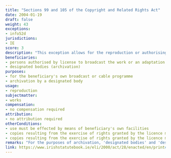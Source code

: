 ```yaml
---
title: "Sections 99 and 105 of the Copyright and Related Rights Act"
date: 2004-01-19 
draft: false
weight: 43
exceptions:
- info52d
jurisdictions:
- IE
score: 3
description: "This exception allows for the reproduction or authorising the reproduction of a work, where, by virtue of a licence or assignment of copyright, the beneficiary is authorised to broadcast this work or an adaptation of a work or include it in a cable programme service. Use must be done by means of beneficiary's own facilities for the purposes of their own broadcast or cable programme. Any copy resulting from the exercise of rights granted by the licence must not be used for any purpose other than the broadcast or cable programme and must be destroyed within 3 months of first being used for broadcasting or included in a cable programme service. Also, a fixation of a broadcast or a cable programme of a designated class or a copy of such a fixation may be made for the purpose of including it in an archive maintained by a designated body without infringing the copyright in the broadcast or cable programme or in any work included therein." 
beneficiaries:
- persons authorised by license to broadcast the work or an adaptation of the work or include it in a cable programme service
- designated bodies (archivation)
purposes: 
- for the beneficiary's own broadcast or cable programme
- archivation by a designated body
usage:
- reproduction
subjectmatter:
- works
compensation:
- no compensation required
attribution: 
- no attribution required
otherConditions: 
- use must be effected by means of beneficiary's own facilities
- copies resulting from the exercise of rights granted by the licence must not be used for any purpose other than the broadcast or cable programme 
- copies resulting from the exercise of rights granted by the licence must be destroyed within 3 months of first being used for broadcasting or included in a cable programme service
remarks: "For the purposes of archivation, 'designated bodies' and 'designated class' are defined by the Minister or Enterprise, Trade and Employment.<br /><br />In Ireland there is no overall distinction made between works of authorship and related rights. Certain provisions are stated to apply to some but not all rights holders - for example moral rights are granted only to authors of literary, dramatic, musical, artistic works and film. However in general the provisions relating to ownership, duration, permitted acts, dealings and so forth, apply in the absence of a specific exclusion to every 'work', with ‘work’ defined as a literary, dramatic, musical or artistic work, sound recording, film, broadcast, cable programme, typographical arrangement or a published edition, or an original database, and includes a computer programme. Performances and works protected by the database right are dealt with separately to the main scheme. (see Linda Scales in ‘Ireland’ (2019), B Lindner and T Shapiro (eds), Copyright in the Information Society, Elgar Intellectual Property Law and Practice, 471)"
link: https://www.irishstatutebook.ie/eli/2000/act/28/enacted/en/print#sec52
---
```


